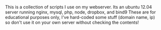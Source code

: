This is a collection of scripts I use on my webserver.
Its an ubuntu 12.04 server running nginx, mysql, php, node, dropbox, and bind9
These are for educational purposes only, I've hard-coded some stuff (domain name, ip) so don't use it on your own server without checking the contents!
